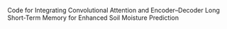 Code for Integrating Convolutional Attention and Encoder–Decoder Long Short-Term Memory for Enhanced Soil Moisture Prediction
